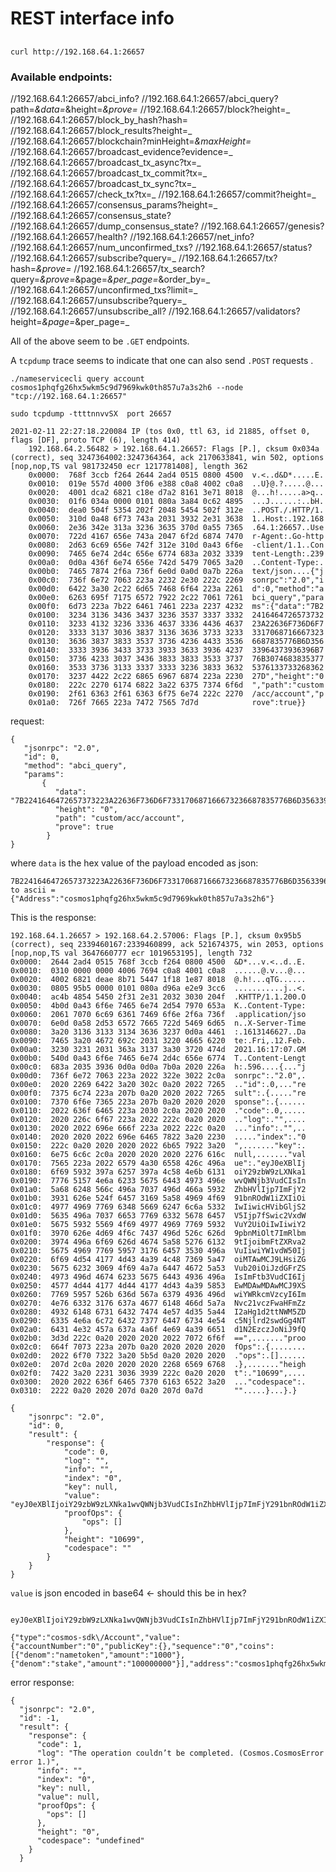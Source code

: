 #  REST interface info



## 

```
curl http://192.168.64.1:26657
```

### Available endpoints:

//192.168.64.1:26657/abci_info?
//192.168.64.1:26657/abci_query?path=_&data=_&height=_&prove=_
//192.168.64.1:26657/block?height=_
//192.168.64.1:26657/block_by_hash?hash=
//192.168.64.1:26657/block_results?height=_
//192.168.64.1:26657/blockchain?minHeight=_&maxHeight=_
//192.168.64.1:26657/broadcast_evidence?evidence=_
//192.168.64.1:26657/broadcast_tx_async?tx=_
//192.168.64.1:26657/broadcast_tx_commit?tx=_
//192.168.64.1:26657/broadcast_tx_sync?tx=_
//192.168.64.1:26657/check_tx?tx=_
//192.168.64.1:26657/commit?height=_
//192.168.64.1:26657/consensus_params?height=_
//192.168.64.1:26657/consensus_state?
//192.168.64.1:26657/dump_consensus_state?
//192.168.64.1:26657/genesis?
//192.168.64.1:26657/health?
//192.168.64.1:26657/net_info?
//192.168.64.1:26657/num_unconfirmed_txs?
//192.168.64.1:26657/status?
//192.168.64.1:26657/subscribe?query=_
//192.168.64.1:26657/tx?hash=_&prove=_
//192.168.64.1:26657/tx_search?query=_&prove=_&page=_&per_page=_&order_by=_
//192.168.64.1:26657/unconfirmed_txs?limit=_
//192.168.64.1:26657/unsubscribe?query=_
//192.168.64.1:26657/unsubscribe_all?
//192.168.64.1:26657/validators?height=_&page=_&per_page=_


All of the above seem to be `.GET` endpoints.

A  `tcpdump` trace seems to indicate that one can also send `.POST` requests .

`./nameservicecli query account cosmos1phqfg26hx5wkm5c9d7969kwk0th857u7a3s2h6 --node "tcp://192.168.64.1:26657"`

`sudo tcpdump -ttttnnvvSX  port 26657`
```
2021-02-11 22:27:18.220084 IP (tos 0x0, ttl 63, id 21885, offset 0, flags [DF], proto TCP (6), length 414)
    192.168.64.2.56482 > 192.168.64.1.26657: Flags [P.], cksum 0x034a (correct), seq 3247364002:3247364364, ack 2170633841, win 502, options [nop,nop,TS val 981732450 ecr 1217781408], length 362
    0x0000:  768f 3ccb f264 2644 2ad4 0515 0800 4500  v.<..d&D*.....E.
    0x0010:  019e 557d 4000 3f06 e388 c0a8 4002 c0a8  ..U}@.?.....@...
    0x0020:  4001 dca2 6821 c18e d7a2 8161 3e71 8018  @...h!.....a>q..
    0x0030:  01f6 034a 0000 0101 080a 3a84 0c62 4895  ...J......:..bH.
    0x0040:  dea0 504f 5354 202f 2048 5454 502f 312e  ..POST./.HTTP/1.
    0x0050:  310d 0a48 6f73 743a 2031 3932 2e31 3638  1..Host:.192.168
    0x0060:  2e36 342e 313a 3236 3635 370d 0a55 7365  .64.1:26657..Use
    0x0070:  722d 4167 656e 743a 2047 6f2d 6874 7470  r-Agent:.Go-http
    0x0080:  2d63 6c69 656e 742f 312e 310d 0a43 6f6e  -client/1.1..Con
    0x0090:  7465 6e74 2d4c 656e 6774 683a 2032 3339  tent-Length:.239
    0x00a0:  0d0a 436f 6e74 656e 742d 5479 7065 3a20  ..Content-Type:.
    0x00b0:  7465 7874 2f6a 736f 6e0d 0a0d 0a7b 226a  text/json....{"j
    0x00c0:  736f 6e72 7063 223a 2232 2e30 222c 2269  sonrpc":"2.0","i
    0x00d0:  6422 3a30 2c22 6d65 7468 6f64 223a 2261  d":0,"method":"a
    0x00e0:  6263 695f 7175 6572 7922 2c22 7061 7261  bci_query","para
    0x00f0:  6d73 223a 7b22 6461 7461 223a 2237 4232  ms":{"data":"7B2
    0x0100:  3234 3136 3436 3437 3236 3537 3337 3332  2416464726573732
    0x0110:  3233 4132 3236 3336 4637 3336 4436 4637  23A22636F736D6F7
    0x0120:  3333 3137 3036 3837 3136 3636 3733 3233  3317068716667323
    0x0130:  3636 3837 3833 3537 3736 4236 4433 3536  6687835776B6D356
    0x0140:  3333 3936 3433 3733 3933 3633 3936 4237  33964373936396B7
    0x0150:  3736 4233 3037 3436 3833 3833 3533 3737  76B3074683835377
    0x0160:  3533 3736 3133 3337 3333 3236 3833 3632  5376133733268362
    0x0170:  3237 4422 2c22 6865 6967 6874 223a 2230  27D","height":"0
    0x0180:  222c 2270 6174 6822 3a22 6375 7374 6f6d  ","path":"custom
    0x0190:  2f61 6363 2f61 6363 6f75 6e74 222c 2270  /acc/account","p
    0x01a0:  726f 7665 223a 7472 7565 7d7d            rove":true}}
```

request:
```
{
   "jsonrpc": "2.0",
   "id": 0,
   "method": "abci_query",
   "params": 
       {
          "data": "7B2241646472657373223A22636F736D6F733170687166673236687835776B6D35633964373936396B776B3074683835377537613373326836227D",
          "height": "0",
          "path": "custom/acc/account",
          "prove": true
        }
}
```

where `data` is the hex value of the payload encoded as json:

```
7B2241646472657373223A22636F736D6F733170687166673236687835776B6D35633964373936396B776B3074683835377537613373326836227D 
to ascii =
{"Address":"cosmos1phqfg26hx5wkm5c9d7969kwk0th857u7a3s2h6"}
```

This is the response:
```
192.168.64.1.26657 > 192.168.64.2.57006: Flags [P.], cksum 0x95b5 (correct), seq 2339460167:2339460899, ack 521674375, win 2053, options [nop,nop,TS val 3647660777 ecr 1019653195], length 732
0x0000:  2644 2ad4 0515 768f 3ccb f264 0800 4500  &D*...v.<..d..E.
0x0010:  0310 0000 0000 4006 7694 c0a8 4001 c0a8  ......@.v...@...
0x0020:  4002 6821 deae 8b71 5447 1f18 1e87 8018  @.h!...qTG......
0x0030:  0805 95b5 0000 0101 080a d96a e2e9 3cc6  ...........j..<.
0x0040:  ac4b 4854 5450 2f31 2e31 2032 3030 204f  .KHTTP/1.1.200.O
0x0050:  4b0d 0a43 6f6e 7465 6e74 2d54 7970 653a  K..Content-Type:
0x0060:  2061 7070 6c69 6361 7469 6f6e 2f6a 736f  .application/jso
0x0070:  6e0d 0a58 2d53 6572 7665 722d 5469 6d65  n..X-Server-Time
0x0080:  3a20 3136 3133 3134 3636 3237 0d0a 4461  :.1613146627..Da
0x0090:  7465 3a20 4672 692c 2031 3220 4665 6220  te:.Fri,.12.Feb.
0x00a0:  3230 3231 2031 363a 3137 3a30 3720 474d  2021.16:17:07.GM
0x00b0:  540d 0a43 6f6e 7465 6e74 2d4c 656e 6774  T..Content-Lengt
0x00c0:  683a 2035 3936 0d0a 0d0a 7b0a 2020 226a  h:.596....{..."j
0x00d0:  736f 6e72 7063 223a 2022 322e 3022 2c0a  sonrpc":."2.0",.
0x00e0:  2020 2269 6422 3a20 302c 0a20 2022 7265  .."id":.0,..."re
0x00f0:  7375 6c74 223a 207b 0a20 2020 2022 7265  sult":.{....."re
0x0100:  7370 6f6e 7365 223a 207b 0a20 2020 2020  sponse":.{......
0x0110:  2022 636f 6465 223a 2030 2c0a 2020 2020  ."code":.0,.....
0x0120:  2020 226c 6f67 223a 2022 222c 0a20 2020  .."log":."",....
0x0130:  2020 2022 696e 666f 223a 2022 222c 0a20  ..."info":."",..
0x0140:  2020 2020 2022 696e 6465 7822 3a20 2230  ....."index":."0
0x0150:  222c 0a20 2020 2020 2022 6b65 7922 3a20  ",......."key":.
0x0160:  6e75 6c6c 2c0a 2020 2020 2020 2276 616c  null,......."val
0x0170:  7565 223a 2022 6579 4a30 6558 426c 496a  ue":."eyJ0eXBlIj
0x0180:  6f69 5932 397a 6257 397a 4c58 4e6b 6131  oiY29zbW9zLXNka1
0x0190:  7776 5157 4e6a 6233 5675 6443 4973 496e  wvQWNjb3VudCIsIn
0x01a0:  5a68 6248 566c 496a 7037 496d 466a 5932  ZhbHVlIjp7ImFjY2
0x01b0:  3931 626e 524f 6457 3169 5a58 4969 4f69  91bnROdW1iZXIiOi
0x01c0:  4977 4969 7769 6348 5669 6247 6c6a 5332  IwIiwicHVibGljS2
0x01d0:  5635 496a 7037 6653 7769 6332 5678 6457  V5Ijp7fSwic2VxdW
0x01e0:  5675 5932 5569 4f69 4977 4969 7769 5932  VuY2UiOiIwIiwiY2
0x01f0:  3970 626e 4d69 4f6c 7437 496d 526c 626d  9pbnMiOlt7ImRlbm
0x0200:  3974 496a 6f69 626d 4674 5a58 5276 6132  9tIjoibmFtZXRva2
0x0210:  5675 4969 7769 5957 3176 6457 3530 496a  VuIiwiYW1vdW50Ij
0x0220:  6f69 4d54 4177 4d43 4a39 4c48 7369 5a47  oiMTAwMCJ9LHsiZG
0x0230:  5675 6232 3069 4f69 4a7a 6447 4672 5a53  Vub20iOiJzdGFrZS
0x0240:  4973 496d 4674 6233 5675 6443 4936 496a  IsImFtb3VudCI6Ij
0x0250:  4577 4d44 4177 4d44 4177 4d43 4a39 5853  EwMDAwMDAwMCJ9XS
0x0260:  7769 5957 526b 636d 567a 6379 4936 496d  wiYWRkcmVzcyI6Im
0x0270:  4e76 6332 3176 637a 4677 6148 466d 5a7a  Nvc21vczFwaHFmZz
0x0280:  4932 6148 6731 6432 7474 4e57 4d35 5a44  I2aHg1d2ttNWM5ZD
0x0290:  6335 4e6a 6c72 6432 7377 6447 6734 4e54  c5Njlrd2swdGg4NT
0x02a0:  6431 4e32 457a 637a 4a6f 4e69 4a39 6651  d1N2EzczJoNiJ9fQ
0x02b0:  3d3d 222c 0a20 2020 2020 2022 7072 6f6f  ==",......."proo
0x02c0:  664f 7073 223a 207b 0a20 2020 2020 2020  fOps":.{........
0x02d0:  2022 6f70 7322 3a20 5b5d 0a20 2020 2020  ."ops":.[]......
0x02e0:  207d 2c0a 2020 2020 2020 2268 6569 6768  .},......."heigh
0x02f0:  7422 3a20 2231 3036 3939 222c 0a20 2020  t":."10699",....
0x0300:  2020 2022 636f 6465 7370 6163 6522 3a20  ..."codespace":.
0x0310:  2222 0a20 2020 207d 0a20 207d 0a7d       "".....}...}.}

```

```
{
    "jsonrpc": "2.0",
    "id": 0,
    "result": {
        "response": {
            "code": 0,
            "log": "",
            "info": "",
            "index": "0",
            "key": null,
            "value": "eyJ0eXBlIjoiY29zbW9zLXNka1wvQWNjb3VudCIsInZhbHVlIjp7ImFjY291bnROdW1iZXIiOiIwIiwicHVibGljS2V5Ijp7fSwic2VxdWVuY2UiOiIwIiwiY29pbnMiOlt7ImRlbm9tIjoibmFtZXRva2VuIiwiYW1vdW50IjoiMTAwMCJ9LHsiZGVub20iOiJzdGFrZSIsImFtb3VudCI6IjEwMDAwMDAwMCJ9XSwiYWRkcmVzcyI6ImNvc21vczFwaHFmZzI2aHg1d2ttNWM5ZDc5Njlrd2swdGg4NTd1N2EzczJoNiJ9fQ==",
            "proofOps": {
                "ops": []
            },
            "height": "10699",
            "codespace": ""
        }
    }
}

```

`value` is json encoded in base64 <- should this be in hex?


```

eyJ0eXBlIjoiY29zbW9zLXNka1wvQWNjb3VudCIsInZhbHVlIjp7ImFjY291bnROdW1iZXIiOiIwIiwicHVibGljS2V5Ijp7fSwic2VxdWVuY2UiOiIwIiwiY29pbnMiOlt7ImRlbm9tIjoibmFtZXRva2VuIiwiYW1vdW50IjoiMTAwMCJ9LHsiZGVub20iOiJzdGFrZSIsImFtb3VudCI6IjEwMDAwMDAwMCJ9XSwiYWRkcmVzcyI6ImNvc21vczFwaHFmZzI2aHg1d2ttNWM5ZDc5Njlrd2swdGg4NTd1N2EzczJoNiJ9fQ==

{"type":"cosmos-sdk\/Account","value":{"accountNumber":"0","publicKey":{},"sequence":"0","coins":[{"denom":"nametoken","amount":"1000"},{"denom":"stake","amount":"100000000"}],"address":"cosmos1phqfg26hx5wkm5c9d7969kwk0th857u7a3s2h6"}}
```

error response:
```
{
  "jsonrpc": "2.0",
  "id": -1,
  "result": {
    "response": {
      "code": 1,
      "log": "The operation couldn’t be completed. (Cosmos.CosmosError error 1.)",
      "info": "",
      "index": "0",
      "key": null,
      "value": null,
      "proofOps": {
        "ops": []
      },
      "height": "0",
      "codespace": "undefined"
    }
  }

```







